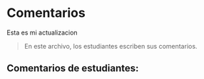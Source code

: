 # Comentarios
Esta es mi actualizacion

> En este archivo, los estudiantes escriben sus comentarios.

## Comentarios de estudiantes:






